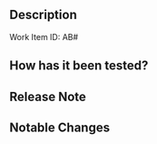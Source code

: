 <!-- PR workflow process: https://dev.azure.com/CluedIn-io/CluedIn/_wiki/wikis/CluedIn.wiki/77/Pull-Request-Process -->

## Description
<!-- Remove Work Item ID if not needed -->
Work Item ID: AB#


## How has it been tested? <!-- Remove if not needed -->


## Release Note <!-- Remove if not needed -->


## Notable Changes <!-- Remove if not needed -->
